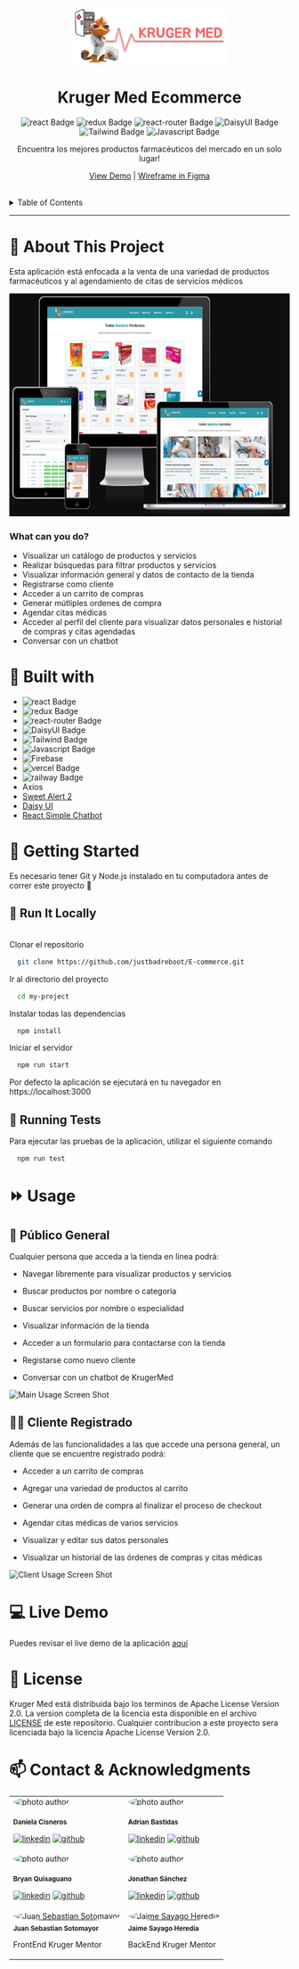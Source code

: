<br />
<div align="center">
  <a href="https://github.com/justbadreboot/E-commerce-Administrator">
    <img src="./src/assets/img/logo2.png" alt="Logo" width="280" height="100">
  </a>
  <br/>
  <h1 align="center">Kruger Med Ecommerce</h1>

![react Badge](https://img.shields.io/badge/React-20232A?style=for-the-badge&logo=react&logoColor=61DAFB)
![redux Badge](https://img.shields.io/badge/Redux-593D88?style=for-the-badge&logo=redux&logoColor=white)
![react-router Badge](https://img.shields.io/badge/React_Router-CA4245?style=for-the-badge&logo=react-router&logoColor=white)
![DaisyUI Badge](https://img.shields.io/badge/DaisyUI-5A0EF8?style=for-the-badge&logo=DaisyUI&logoColor=white)
![Tailwind Badge](https://img.shields.io/badge/Tailwind-06B6D4?style=for-the-badge&logo=TailwindCSS&logoColor=white)
![Javascript Badge](https://img.shields.io/badge/Javascript-F7DF1E?style=for-the-badge&logo=JavaScript&logoColor=black)

  <p align="center">
    Encuentra los mejores productos farmacéuticos del mercado en un solo lugar!
  <br />

[View Demo](https://krugermed.vercel.app/) | [Wireframe in Figma](https://www.figma.com/file/PlsxCTTq5REy80VKBUOrti/Wireframes-Ecommerce-Kruger?node-id=0%3A1&t=URyGfEfYnnoh0VJV-1)

  </p>

</div>

<!-- TABLE OF CONTENTS -->

<br/>
<details>
  <summary>Table of Contents</summary>
  <ol>
    <li>
      <a href="#-about-the-project">About The Project</a>
      <ul>
        <li><a href="#🔨-built-with">Built with</a></li>
      </ul>
    </li>
    <li>
      <a href="#🤸-getting-started">Getting Started</a>
      <ul>
        <li><a href="#💾-run-locally">Run Locally</a></li>
      </ul>
    </li>
    <li><a href="#⏩-usage">Usage</a></li>
    <li><a href="#📜-license">License</a></li>
    <li><a href="#📫-contact-&-acknowledgments">Contact</a></li>
  </ol>
</details>

<!-- ABOUT THE PROJECT -->

<hr/>


#  🌟 About This Project


Esta aplicación está enfocada a la venta de una variedad de productos farmacéuticos y al agendamiento de citas de servicios médicos

<img src="./src/assets/img/responsive.jpeg" alt="ScreenDevices" height="400" /> 


### What can you do?

- Visualizar un catálogo de productos y servicios 
- Realizar búsquedas para filtrar productos y servicios 
- Visualizar información general y datos de contacto de la tienda
- Registrarse como cliente
- Acceder a un carrito de compras
- Generar mútliples ordenes de compra
- Agendar citas médicas
- Acceder al perfil del cliente para visualizar datos personales e historial de compras y citas agendadas
- Conversar con un chatbot


#  🔨 Built with

- ![react Badge](https://img.shields.io/badge/React-20232A?style=for-the-badge&logo=react&logoColor=61DAFB)
- ![redux Badge](https://img.shields.io/badge/Redux-593D88?style=for-the-badge&logo=redux&logoColor=white)
- ![react-router Badge](https://img.shields.io/badge/React_Router-CA4245?style=for-the-badge&logo=react-router&logoColor=white)
- ![DaisyUI Badge](https://img.shields.io/badge/DaisyUI-5A0EF8?style=for-the-badge&logo=DaisyUI&logoColor=white)
- ![Tailwind Badge](https://img.shields.io/badge/Tailwind-06B6D4?style=for-the-badge&logo=TailwindCSS&logoColor=white)
- ![Javascript Badge](https://img.shields.io/badge/Javascript-F7DF1E?style=for-the-badge&logo=JavaScript&logoColor=black)
- ![Firebase](https://img.shields.io/badge/firebase-%23039BE5.svg?style=for-the-badge&logo=firebase)
- ![vercel Badge](https://img.shields.io/badge/Vercel-000000?style=for-the-badge&logo=Vercel&logoColor=white)
- ![railway Badge](https://img.shields.io/badge/Railways-0B0D0E?style=for-the-badge&logo=Railway&logoColor=white)
- Axios
- [Sweet Alert 2](https://sweetalert2.github.io/)
- [Daisy UI](https://daisyui.com/)
- [React Simple Chatbot](https://lucasbassetti.com.br/react-simple-chatbot/)


<!-- GETTING STARTED -->

# 🤸 Getting Started

Es necesario tener Git y Node.js instalado en tu computadora antes de correr este proyecto 👀
<br/>

## 💾 Run It Locally

<br/>
Clonar el repositorio

```bash
  git clone https://github.com/justbadreboot/E-commerce.git
```

Ir al directorio del proyecto

```bash
  cd my-project
```

Instalar todas las dependencias

```bash
  npm install
```

Iniciar el servidor

```bash
  npm run start
```
Por defecto la aplicación se ejecutará en tu navegador en https://localhost:3000


## 🧪 Running Tests

Para ejecutar las pruebas de la aplicación, utilizar el siguiente comando

```bash
  npm run test
```

<!-- USAGE EXAMPLES -->

# ⏩ Usage

## 👀 Público General

Cualquier persona que acceda a la tienda en línea podrá:

- Navegar libremente para visualizar productos y servicios

- Buscar productos por nombre o categoría

- Buscar servicios por nombre o especialidad 
 
- Visualizar información de la tienda

- Acceder a un formulario para contactarse con la tienda

- Registarse como nuevo cliente

- Conversar con un chatbot de KrugerMed

![Main Usage Screen Shot][usage-screenshot]


## 👨‍⚕️ Cliente Registrado

Además de las funcionalidades a las que accede una persona general, un cliente que se encuentre registrado podrá:

- Acceder a un carrito de compras

- Agregar una variedad de productos al carrito

- Generar una orden de compra al finalizar el proceso de checkout 

- Agendar citas médicas de varios servicios

- Visualizar y editar sus datos personales 

- Visualizar un historial de las órdenes de compras y citas médicas

![Client Usage Screen Shot][client-screenshot]

<!-- ROADMAP -->

# 💻 Live Demo

  Puedes revisar el live demo de la aplicación [aquí](https://krugermed.vercel.app/)


<!-- LICENSE -->

# 📜 License

Kruger Med está distribuida bajo los terminos de Apache License Version 2.0. La version completa de la licencia esta disponible en el archivo [LICENSE](LICENSE) de este repositorio. Cualquier contribucion a este proyecto sera licenciada bajo la licencia Apache License Version 2.0.

<!-- CONTACT -->

# 📫 Contact & Acknowledgments

<table>
  <tbody>
    <tr>
      <td>
      <div>
          <img style="border-radius: 50% !important;" src="https://avatars.githubusercontent.com/u/52048016?v=4" width="100px;" alt="photo author"/>

<sub><b>Daniela Cisneros</b></sub>
<br />

[![linkedin][linkedin.js]][linkedin-url] [![github][github.js]][github-url]
</div>
      </td>
      <td>
      <div>
<img style="border-radius: 50% !important;" src="https://avatars.githubusercontent.com/u/82623546?v=4" width="100px;" alt="photo author"/>

<sub><b>Adrian Bastidas</b></sub>
<br />

[![linkedin][linkedin.js]][linkedin2-url] [![github][github.js]][github2-url]
</div>
      </td>
    </tr>
    <tr>
      <td>
      <div>
<img style="border-radius: 50% !important;" src="https://avatars.githubusercontent.com/u/66704761?v=4" width="100px;" alt="photo author"/>

<sub><b>Bryan Quisaguano</b></sub>
<br />

[![linkedin][linkedin.js]][linkedin3-url] [![github][github.js]][github3-url]
</div>
      </td>
      <td>
      <div>
<img style="border-radius: 50% !important;" src="https://avatars.githubusercontent.com/u/80604082?v=4" width="100px;" alt="photo author"/>

<sub><b>Jonathan Sánchez</b></sub>
<br />

[![linkedin][linkedin.js]][linkedin4-url] [![github][github.js]][github4-url]
</div>
      </td>
    </tr>
    <tr>
      <td>
      <div>
    <a href="https://github.com/Juanse7793">
      <img style="border-radius: 50% !important;" src="https://avatars.githubusercontent.com/u/96317674?v=4" width="100px;" alt="Juan Sebastian Sotomayor"/>
      <br />
      <sub><b>Juan Sebastian Sotomayor</b></sub>
    </a>
    <br />
    <p>FrontEnd Kruger Mentor</p>
  </div>
      </td>
      <td><div>
      <a href="https://github.com/jaimepsayago">
        <img style="border-radius: 50% !important;" src="https://avatars.githubusercontent.com/u/27781106?v=4" width="100px;" alt="Jaime Sayago Heredia"/>
        <br />
        <sub><b>Jaime Sayago Heredia</b></sub>
      </a>
      <br />
      <p>BackEnd Kruger Mentor</p>
  </div></td>
    </tr>
  </tbody>
</table>



[linkedin.js]: https://img.shields.io/badge/-LinkedIn-1C82AD?logo=LinkedIn
[linkedin-url]: https://www.linkedin.com/in/daniela-cisneros
[linkedin2-url]: https://www.linkedin.com/search/results/all/?heroEntityKey=urn%3Ali%3Afsd_profile%3AACoAAC7ePl0BFj6WkCWQGsQqwEgPGrrp8Kzpe7s&keywords=adrian%20rafael%20bastidas%20moya&origin=RICH_QUERY_SUGGESTION&position=0&searchId=a944fdbf-5a03-4a71-8a32-11a700849fc3&sid=b%40k
[linkedin3-url]: https://www.linkedin.com/in/bryan-quisaguano
[linkedin4-url]:https://www.linkedin.com/in/jsnchezlucas/
[github.js]: https://img.shields.io/badge/-GitHub-181717?logo=GitHub
[github-url]: https://github.com/DaniCis
[github2-url]: https://github.com/Adrian-Bastidas
[github3-url]: https://github.com/orgs/justbadreboot/people/BryanArmando
[github4-url]: https://github.com/orgs/justbadreboot/people/jonato96

[usage-screenshot]: /src/assets/img/main.gif
[client-screenshot]: /src/assets/img/carrito.gif